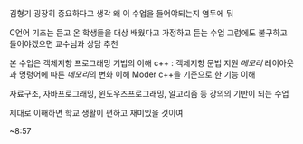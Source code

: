 김형기
굉장히 중요하다고 생각
왜 이 수업을 들어야되는지 염두에 둬

C언어 기초는 듣고 온 학생들을 대상
배웠다고 가정하고 듣는 수업
그럼에도 불구하고 들어야겠으면 교수님과 상담 추천

본 수업은 객체지향 프로그래밍 기법의 이해
c++ : 객체지향 문법 지원
*메모리* 레이아웃과 명령어에 따른 *메모리*의 변화 이해
Moder c++을 기준으로 한 기능 이해

자료구조, 자바프로그래밍, 윈도우즈프로그래밍, 알고리즘 등 강의의 기반이 되는 수업

제대로 이해하면 학교 생활이 편하고 재미있을 것이여

~8:57